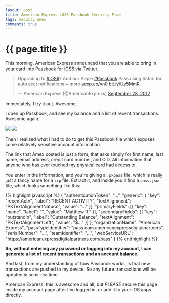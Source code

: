 ```yaml
---
layout: post
title: American Express iOS6 Passbook Security Flaw
tags: secuity amex
comments: true
---
```


# {{ page.title }}
This morning, American Express announced that you are able to bring in your card into Passbook for iOS6 via Twitter.

<blockquote class="twitter-tweet"><p>Upgrading to <a href="https://twitter.com/search/%23iOS6">#iOS6</a>? Add our Apple <a href="https://twitter.com/search/%23Passbook">#Passbook</a> Pass using Safari for auto acct notifications + more <a href="http://t.co/fzXm5QkX" title="http://aexp.co/vn0">aexp.co/vn0</a> <a href="http://t.co/jNu3XXHV" title="http://bit.ly/Uy5MmR">bit.ly/Uy5MmR</a></p>&mdash; American Express (@AmericanExpress) <a href="https://twitter.com/AmericanExpress/status/251662955488374785" data-datetime="2012-09-28T12:41:38+00:00">September 28, 2012</a></blockquote>
<script src="https://platform.twitter.com/widgets.js" charset="utf-8"></script>

Immediately, I try it out. Awesome.

I open up Passbook, and see my balance and a list of recent transactions. Awesome again.

![](https://i.imgur.com/U7jMm.png)
![](https://i.imgur.com/wWnac.png)

Then I realized what I had to do to get this Passbook file which exposes some relatively sensitive account information.

The link that Amex posted is just a form, that asks simply for first name, last name, email address, credit card number, and CID. All information that anyone who has ever touched my physical card had access to.

You enter in the information, and you're giving a `.pkpass` file, which is really just a fancy name for a `zip` file. Extract it, and inside you'll find a `pass.json` file, which looks something like this:

{% highlight javascript %}
{
    "authenticationToken": "...",
    "generic": {
            "key": "recentActv",
            "label": "RECENT ACTIVITY",
            "textAlignment": "PKTextAlignmentNatural",
            "value": "..."
        }],
        "primaryFields": [{
            "key": "name",
            "label": "",
            "value": "Matthew R."
        }],
        "secondaryFields": [{
            "key": "outstandin",
            "label": "Outstanding Balance",
            "textAlignment": "PKTextAlignmentLeft",
            "value": "$..."
        }]
    },
    "organizationName": "American Express",
    "passTypeIdentifier": "pass.com.americanexpressdigitalpartners",
    "serialNumber": "...",
    "teamIdentifier": "...",
    "webServiceURL": "https://americanexpressdigitalpartners.com/pass"
}
{% endhighlight %}

**So, without entering any password or logging into my account, I can generate a list of recent transactions and an account balance.**

And last, from my understanding of how Passbook works, is that new transactions are pushed to my device. So any future transactions will be updated in semi-realtime.

American Express, this is awesome and all, but *PLEASE* secure this page inside my account page after I've logged in, or add it to your iOS apps directly.
